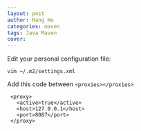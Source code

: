 ```yaml
---
layout: post
author: Hang Hu
categories: maven
tags: Java Maven 
cover: 
---
```


Edit your personal configuration file:

```
vim ~/.m2/settings.xml
```

Add this code between `<proxies></proxies>`

```
 <proxy>
   <active>true</active>
   <host>127.0.0.1</host>
   <port>8087</port>
 </proxy>
```
